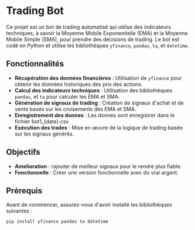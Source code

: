 # Trading Bot

Ce projet est un bot de trading automatisé qui utilise des indicateurs techniques, à savoir la Moyenne Mobile Exponentielle (EMA) et la Moyenne Mobile Simple (SMA), pour prendre des décisions de trading. Le bot est codé en Python et utilise les bibliothèques `yfinance`, `pandas`, `ta`, et `datetime`.


## Fonctionnalités

- **Récupération des données financières** : Utilisation de `yfinance` pour obtenir les données historiques des prix des actions.
- **Calcul des indicateurs techniques** : Utilisation des bibliothèques `pandas`, et `ta` pour calculer les EMA et SMA.
- **Génération de signaux de trading** : Création de signaux d'achat et de vente basés sur les croisements des EMA et SMA.
- **Enregistrement des donnes** : Les donnes sont enregistrer dans le fichier bot1_{date}.csv
- **Exécution des trades** : Mise en œuvre de la logique de trading basée sur les signaux générés.


## Objectifs 

- **Amelioration** : rajouter de meilleur signaux pour le rendre plus fiable.
- **Fonctionnelle** : Créer une version fonctionnelle avec du vrai argent.


## Prérequis

Avant de commencer, assurez-vous d'avoir installé les bibliothèques suivantes :

```bash
pip install yfinance pandas ta datetime
```
